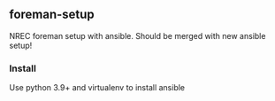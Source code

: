 ## foreman-setup

NREC foreman setup with ansible. Should be merged with new ansible setup!

### Install

Use python 3.9+ and virtualenv to install ansible


